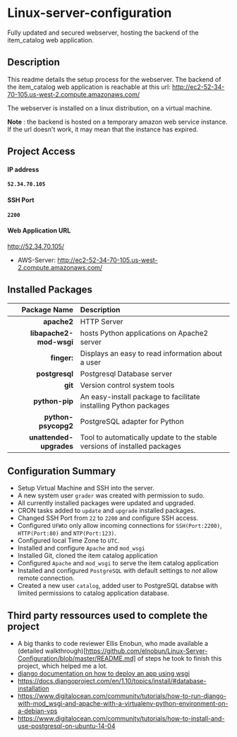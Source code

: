 # Linux-server-configuration

Fully updated and secured webserver, hosting the backend of the item_catalog web application. 

## Description

This readme details the setup process for the webserver. The backend of the item_catalog web application is reachable at this url: 
http://ec2-52-34-70-105.us-west-2.compute.amazonaws.com/

The webserver is installed on a linux distribution, on a virtual machine. 

**Note** : the backend is hosted on a temporary amazon web service instance. If the url doesn't work, it may mean that the instance has expired.

## Project Access
#### IP address

**`52.34.70.105`**

#### SSH Port

**`2200`**

#### Web Application URL
http://52.34.70.105/  

* AWS-Server: 
http://ec2-52-34-70-105.us-west-2.compute.amazonaws.com/
 
## Installed Packages

Package Name | Description
-----------: | :----------
**apache2** | HTTP Server
**libapache2-mod-wsgi** | hosts Python applications on Apache2 server
**finger:** | Displays an easy to read information about a user
**postgresql** | Postgresql Database server
**git** | Version control system tools
**python-pip** | An easy-install package to facilitate installing Python packages
**python-psycopg2** | PostgreSQL adapter for Python
**unattended-upgrades** | Tool to automatically update to the stable versions of installed packages


## Configuration Summary

- Setup Virtual Machine and SSH into the server.
- A new system user `grader` was created with permission to sudo.
- All currently installed packages were updated and upgraded.
- CRON tasks added to `update` and `upgrade` installed packages.
- Changed SSH Port from `22` to `2200` and configure SSH access.
- Configured `UFW`to only allow incoming connections for `SSH(Port:2200)`, `HTTP(Port:80)` and `NTP(Port:123)`.
- Configured local Time Zone to `UTC`.
- Installed and configure `Apache` and `mod_wsgi`
- Installed Git, cloned the item catalog application 
- Configured `Apache` and `mod_wsgi` to serve the item catalog application
- Installed and configured `PostgreSQL` with default settings to *not* allow remote connection.
- Created a new user `catalog`, added user to PostgreSQL databse with limited permissions to catalog application database.

## Third party ressources used to complete the project

- A big thanks to code reviewer Ellis Enobun, who made available a (detailed walkthrough)[https://github.com/elnobun/Linux-Server-Configuration/blob/master/README.md] of steps he took to finish this project, which helped me a lot.
- [django documentation on how to deploy an app using wsgi](https://docs.djangoproject.com/en/1.10/howto/deployment/wsgi/)
- https://docs.djangoproject.com/en/1.10/topics/install/#database-installation
- https://www.digitalocean.com/community/tutorials/how-to-run-django-with-mod_wsgi-and-apache-with-a-virtualenv-python-environment-on-a-debian-vps
- https://www.digitalocean.com/community/tutorials/how-to-install-and-use-postgresql-on-ubuntu-14-04





